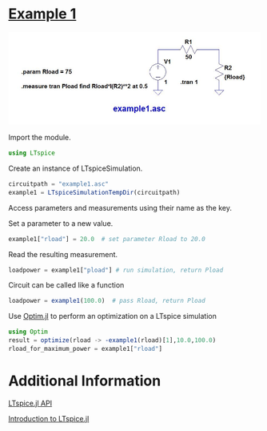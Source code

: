 # [Example 1](https://github.com/cstook/LTspice.jl/blob/master/examples/example%201/example1.ipynb)

![example 1](img/example1.jpg)

Import the module.
```julia
using LTspice
```

Create an instance of LTspiceSimulation.
```julia
circuitpath = "example1.asc"
example1 = LTspiceSimulationTempDir(circuitpath)
```

Access parameters and measurements using their name as the key.

Set a parameter to a new value.
```julia
example1["rload"] = 20.0  # set parameter Rload to 20.0
```

Read the resulting measurement.
```julia
loadpower = example1["pload"] # run simulation, return Pload
```

Circuit can be called like a function
```julia
loadpower = example1(100.0)  # pass Rload, return Pload
```

Use [Optim.jl](https://github.com/JuliaOpt/Optim.jl) to perform an optimization on a LTspice simulation

```julia
using Optim
result = optimize(rload -> -example1(rload)[1],10.0,100.0)
rload_for_maximum_power = example1["rload"]
```

# Additional Information

[LTspice.jl API](https://github.com/cstook/LTspice.jl/blob/master/docs/src/api.md)

[Introduction to LTspice.jl](https://github.com/cstook/LTspice.jl/blob/master/docs/src/introduction.ipynb)